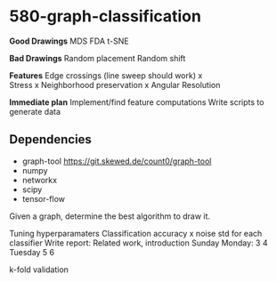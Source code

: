 # 580-graph-classification

**Good Drawings**
MDS
FDA
t-SNE

**Bad Drawings**
Random placement
Random shift

**Features**
Edge crossings (line sweep should work) x  
Stress  x
Neighborhood preservation  x
Angular Resolution   


**Immediate plan**
Implement/find feature computations
Write scripts to generate data

## Dependencies
* graph-tool https://git.skewed.de/count0/graph-tool
* numpy
* networkx
* scipy
* tensor-flow


Given a graph, determine the best algorithm to draw it.


Tuning hyperparamaters
Classification accuracy x noise std for each classifier
Write report: Related work, introduction Sunday
Monday: 3 4
Tuesday 5 6


k-fold validation
